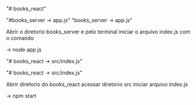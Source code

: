 "# books_react" 

"#books_server -> app.js"
"books_server -> app.js"

 Abrir o diretorio books_server e pelo terminal iniciar o arquivo index.js 
com o comando

  -> node app.js

"# books_react -> src/index.js"

"# books_react -> src/index.js"

 Abrir diretorio do books_react 
acessar diretorio src 
iniciar arquivo index.js

  -> npm start
